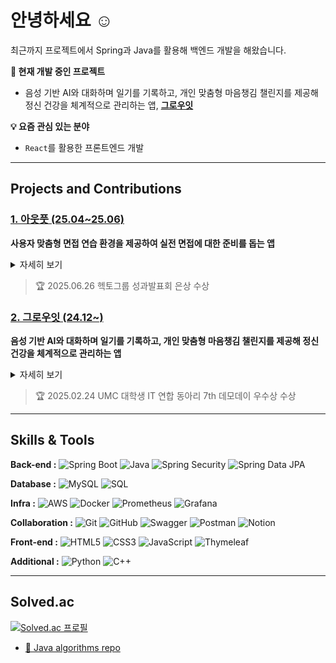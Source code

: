 # 안녕하세요 ☺️

최근까지 프로젝트에서 Spring과 Java를 활용해 백엔드 개발을 해왔습니다.

**🚀 현재 개발 중인 프로젝트**

- 음성 기반 AI와 대화하며 일기를 기록하고, 개인 맞춤형 마음챙김 챌린지를 제공해 정신 건강을 체계적으로 관리하는 앱, **[그로우잇](https://github.com/7-umc-GrowIT)**


**💡 요즘 관심 있는 분야**
- `React`를 활용한 프론트엔드 개발

---

## Projects and Contributions
### [1. 아웃풋 (25.04~25.06)](https://github.com/syeongk/output)
**사용자 맞춤형 면접 연습 환경을 제공하여 실전 면접에 대한 준비를 돕는 앱**

<details>
  <summary>자세히 보기</summary>
  <div markdown="1">

1. **Skills & Tools**
    - `Spring boot, Java, Spring Data JPA` `MySQL` `kt cloud, Docker` `Thymleaf`
2. **Contributions**
   - **기획 및 디자인**: `서비스 기획`, `스토리보드(SB)`, `와이어프레임`, `UI/UX 디자인`
   - **백엔드**: 주요 기능(`AI 질문 생성`, `모의 면접`, `결과 리포트`) 포함 전체 API 구현 및 `Docker`를 활용한 `kt cloud` 서버 배포
   - **프론트엔드**: 관리자 페이지 개발 및 백엔드 로직 연동
   - **문서화 및 협업**: `요구사항 정의서`, `ERD`, `WBS`, `테스트 케이스` 작성, `Swagger`활용 API 명세 자동화
     </div>
</details>

> 🏆 2025.06.26 헥토그룹 성과발표회 은상 수상

### [2. 그로우잇 (24.12~)](https://github.com/syeongk/growit-springboot)
**음성 기반 AI와 대화하며 일기를 기록하고, 개인 맞춤형 마음챙김 챌린지를 제공해 정신 건강을 체계적으로 관리하는 앱**

<details>
  <summary>자세히 보기</summary>
  <div markdown="1">

1. **Skills**
   - `Spring boot, Java, Spring Security, Spring Data JPA` `MySQL` `AWS, Prometheus, Grafana`
2. **Contributions**
   - **인증 및 보안**: `Spring Security`, `JWT` 기반의 사용자 인증 시스템 구축
   - **AI 모델 파인튜닝**: `OpenAI ChatGPT 4o-mini` 모델 파인튜닝하여 맞춤형 피드백 제공
   - **배포 및 모니터링**: `AWS`활용 서버 배포 및 `Prometheus`, `Grafana` 서버 모니터링
   - **문서화 및 협업**: `ERD` 작성, `Swagger`활용 API 명세 자동화
     </div>
</details>
    
> 🏆 2025.02.24 UMC 대학생 IT 연합 동아리 7th 데모데이 우수상 수상

<!--
## Projects
### [1. Output (Apr 2025 - Jun 2025)](https://github.com/syeongk/output)
**An app that provides a personalized mock interview environment to help users prepare for real-life interviews.**

<details>
    <summary>Details</summary>
    <div markdown="1">

1. **Skills & Tools**
    - `Spring boot, Java, Spring Data JPA` `MySQL` `kt cloud, Docker` `Thymleaf`
2. **Contributions**
    - **Planning & Design :** Led service planning, storyboarding (SB), wireframing, and UI/UX design. 
    - **Back-end :** Implemented all APIs for core features (AI question generation, mock interviews, results reports) and deployed the server to kt cloud using Docker. 
    - **Front-end:** Developed the admin page and integrated it with the back-end logic. 
    - **Documentation & Collaboration:** Authored requirements definitions, ERD, WBS, and test cases. Automated API documentation using Swagger.
    
   </div>
</details>

> 🏆 2025.06.26 | Hecto Group Performance Showcase | Silver prize

### [2. Growit (Dec 2024 - Feb 2025)](https://github.com/syeongk/growit-springboot)
**An app that helps users systematically manage their mental health by recording journals with a voice-based AI and providing personalized mindfulness challenges.**

<details>
    <summary>Details</summary>
    <div markdown="1">

1. **Skills & Tools**
    - `Spring boot, Java, Spring Security, Spring Data JPA` `MySQL` `AWS, Prometheus, Grafana`
2. **Contributions**
    - **Authentication & Security:** Built a user authentication system using Spring Security and JWT.
    - **AI Model Fine-tuning:** Fine-tuned the OpenAI ChatGPT 4o-mini model to provide personalized feedback.
    - **Deployment & Monitoring:** Deployed the server using AWS and set up server monitoring with Prometheus and Grafana.
    - **Documentation & Collaboration:** Created ERD diagrams and automated API documentation using Swagger.
    
   </div>
</details>

> 🏆 2025.02.24 | UMC University IT Community 7th Demo Day | Excellence prize
-->

---

## Skills & Tools

**Back-end :**
![Spring Boot](https://img.shields.io/badge/Spring_Boot-6DB33F?style=flat-square&logo=springboot&logoColor=white)
![Java](https://img.shields.io/badge/Java-007396?style=flat-square&logo=java&logoColor=white)
![Spring Security](https://img.shields.io/badge/Spring_Security-6DB33F?style=flat-square&logo=springsecurity&logoColor=white)
![Spring Data JPA](https://img.shields.io/badge/Spring_Data_JPA-6DB33F?style=flat-square&logo=spring&logoColor=white)

**Database :**
![MySQL](https://img.shields.io/badge/MySQL-4479A1?style=flat-square&logo=mysql&logoColor=white)
![SQL](https://img.shields.io/badge/SQL-4479A1?style=flat-square)

**Infra :**
![AWS](https://img.shields.io/badge/AWS-232F3E?style=flat-square&logo=amazonaws&logoColor=white)
![Docker](https://img.shields.io/badge/Docker-2496ED?style=flat-square&logo=docker&logoColor=white)
![Prometheus](https://img.shields.io/badge/Prometheus-E6522C?style=flat-square&logo=prometheus&logoColor=white)
![Grafana](https://img.shields.io/badge/Grafana-F46800?style=flat-square&logo=grafana&logoColor=white)

**Collaboration :**
![Git](https://img.shields.io/badge/Git-F05032?style=flat-square&logo=git&logoColor=white)
![GitHub](https://img.shields.io/badge/GitHub-181717?style=flat-square&logo=github&logoColor=white)
![Swagger](https://img.shields.io/badge/Swagger-005F0F?style=flat-square&logo=swagger&logoColor=white)
![Postman](https://img.shields.io/badge/Postman-FF6C37?style=flat-square&logo=postman&logoColor=white)
![Notion](https://img.shields.io/badge/Notion-000000?style=flat-square&logo=notion&logoColor=white)

**Front-end :** ![HTML5](https://img.shields.io/badge/HTML5-E34F26?style=flat-square&logo=html5&logoColor=white)
![CSS3](https://img.shields.io/badge/CSS3-1572B6?style=flat-square&logo=css3&logoColor=white)
![JavaScript](https://img.shields.io/badge/JavaScript-F7DF1E?style=flat-square&logo=javascript&logoColor=black)
![Thymeleaf](https://img.shields.io/badge/Thymeleaf-005F0F?style=flat-square&logo=thymeleaf&logoColor=white)

**Additional :**
![Python](https://img.shields.io/badge/Python-3776AB?style=flat-square&logo=python&logoColor=white)
![C++](https://img.shields.io/badge/C++-00599C?style=flat-square&logo=cplusplus&logoColor=white)

---

## Solved.ac
[![Solved.ac 프로필](http://mazassumnida.wtf/api/v2/generate_badge?boj=imsyk)](https://solved.ac/imsyk)
- [📂 Java algorithms repo](https://github.com/syeongk/algorithm_java)
